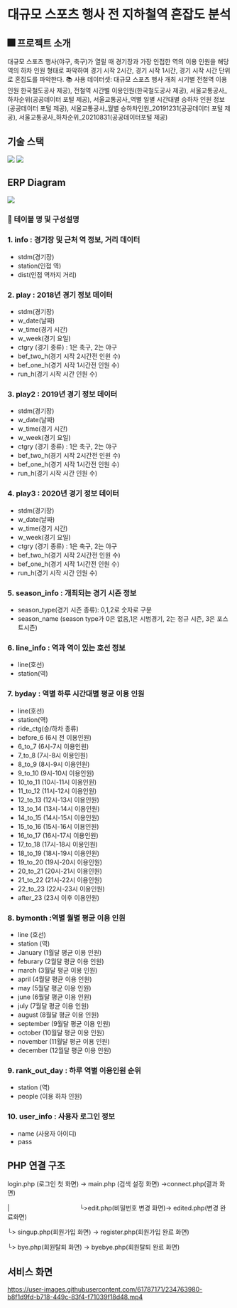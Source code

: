# 대규모 스포츠 행사 전 지하철역 혼잡도 분석


## 🎆 프로젝트 소개 

대규모 스포츠 행사(야구, 축구)가 열릴 때 경기장과 가장 인접한 역의 이용 인원을 해당 역의 하차 인원 형태로 파악하여 경기 시작 2시간, 경기 시작 1시간, 경기 시작 시간 단위로 혼잡도를 파악한다. 
📚 사용 데이터셋: 대규모 스포츠 행사 개최 시기별 전철역 이용인원 한국철도공사 제공), 전철역 시간별 이용인원(한국철도공사 제공), 서울교통공사_하차순위(공공데이터 포털 제공), 서울교통공사_역별 일별 시간대별 승하차 인원 정보(공공데이터 포털 제공), 서울교통공사_월별 승하차인원_20191231(공공데이터 포털 제공), 서울교통공사_하차순위_20210831(공공데이터포털 제공)


## 기술 스택 

<div align=left> 
<img src="https://img.shields.io/badge/php-777BB4?style=for-the-badge&logo=php&logoColor=white">
<img src="https://img.shields.io/badge/mysql-4479A1?style=for-the-badge&logo=mysql&logoColor=white">
</div>


## ERP Diagram 

<img src="https://user-images.githubusercontent.com/61787171/234761044-e2db9bc6-e372-4cd2-96a0-4a0b03d6179f.png" >

### 🧾 테이블 명 및 구성설명

### 1. info : 경기장 및 근처 역 정보, 거리 데이터
  - stdm(경기장)
  - station(인접 역)
  - dist(인접 역까지 거리)

### 2. play : 2018년 경기 정보 데이터
  - stdm(경기장)
  - w_date(날짜)
  - w_time(경기 시간)
  - w_week(경기 요일)
  - ctgry (경기 종류) : 1은 축구, 2는 야구
  - bef_two_h(경기 시작 2시간전 인원 수)
  - bef_one_h(경기 시작 1시간전 인원 수)
  - run_h(경기 시작 시간 인원 수)

### 3. play2 : 2019년 경기 정보 데이터
  - stdm(경기장)
  - w_date(날짜)
  - w_time(경기 시간)
  - w_week(경기 요일)
  - ctgry (경기 종류) : 1은 축구, 2는 야구
  - bef_two_h(경기 시작 2시간전 인원 수)
  - bef_one_h(경기 시작 1시간전 인원 수)
  - run_h(경기 시작 시간 인원 수)

### 4. play3 : 2020년 경기 정보 데이터
  - stdm(경기장)
  - w_date(날짜)
  - w_time(경기 시간)
  - w_week(경기 요일)
  - ctgry (경기 종류) : 1은 축구, 2는 야구
  - bef_two_h(경기 시작 2시간전 인원 수)
  - bef_one_h(경기 시작 1시간전 인원 수)
  - run_h(경기 시작 시간 인원 수)

### 5. season_info : 개최되는 경기 시즌 정보
  - season_type(경기 시즌 종류): 0,1,2로 숫자로 구분
  - season_name (season type가 0은 없음,1은 시범경기, 2는 정규 시즌, 3은 포스트시즌)

### 6. line_info : 역과 역이 있는 호선 정보
  - line(호선)
  - station(역)

### 7. byday : 역별 하루 시간대별 평균 이용 인원
  - line(호선) 
  - station(역)
  - ride_ctg(승/하차 종류)
  - before_6 (6시 전 이용인원)
  - 6_to_7 (6시-7시 이용인원)
  - 7_to_8 (7시-8시 이용인원)
  - 8_to_9 (8시-9시 이용인원)
  - 9_to_10 (9시-10시 이용인원)
  - 10_to_11 (10시-11시 이용인원)
  - 11_to_12 (11시-12시 이용인원)
  - 12_to_13 (12시-13시 이용인원)
  - 13_to_14 (13시-14시 이용인원)
  - 14_to_15 (14시-15시 이용인원)
  - 15_to_16 (15시-16시 이용인원)
  - 16_to_17 (16시-17시 이용인원)
  - 17_to_18 (17시-18시 이용인원)
  - 18_to_19 (18시-19시 이용인원)
  - 19_to_20 (19시-20시 이용인원)
  - 20_to_21 (20시-21시 이용인원)
  - 21_to_22 (21시-22시 이용인원)
  - 22_to_23 (22시-23시 이용인원)
  - after_23 (23시 이후 이용인원)

### 8. bymonth :역별 월별 평균 이용 인원
  - line (호선)
  - station (역)
  - January (1월달 평균 이용 인원) 
  - feburary (2월달 평균 이용 인원)
  - march (3월달 평균 이용 인원)
  - april (4월달 평균 이용 인원)
  - may (5월달 평균 이용 인원)
  - june (6월달 평균 이용 인원)
  - july (7월달 평균 이용 인원)
  - august (8월달 평균 이용 인원)
  - september (9월달 평균 이용 인원)
  - october (10월달 평균 이용 인원)
  - november (11월달 평균 이용 인원)
  - december (12월달 평균 이용 인원)

### 9. rank_out_day : 하루 역별 이용인원 순위
  - station (역)
  - people (이용 하차 인원)

### 10. user_info : 사용자 로그인 정보
  - name (사용자 아이디)
  - pass


## PHP 연결 구조


login.php (로그인 첫 화면) -> main.php (검색 설정 화면) ->connect.php(결과 화면)

| &nbsp;&nbsp;&nbsp;&nbsp;&nbsp;&nbsp;&nbsp;&nbsp;&nbsp;&nbsp;&nbsp;&nbsp;&nbsp;&nbsp;&nbsp;&nbsp;&nbsp;&nbsp;&nbsp; &nbsp;&nbsp;&nbsp;&nbsp;&nbsp;&nbsp;&nbsp;&nbsp;&nbsp;&nbsp;&nbsp;&nbsp;&nbsp;&nbsp;&nbsp;&nbsp;&nbsp;&nbsp;&nbsp;└>edit.php(비밀번호 변경 화면)-> edited.php(변경 완료화면)

└> singup.php(회원가입 화면) -> register.php(회원가입 완료 화면) 

└> bye.php(회원탈퇴 화면) -> byebye.php(회원탈퇴 완료 화면)


## 서비스 화면


https://user-images.githubusercontent.com/61787171/234763980-b8f1d9fd-b718-449c-83f4-f71039f18d48.mp4




